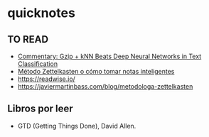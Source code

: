 # quicknotes


## TO READ

- [Commentary: Gzip + kNN Beats Deep Neural Networks in Text Classification](https://github.com/VictorCabello/quicknotes/assets/3954332/ab4fb760-4343-4624-b546-d2790f419ab1)
- [Método Zettelkasten o cómo tomar notas inteligentes](https://colaboratorio.net/javierinsitu/colaboratorio/2020/metodo-zettelkasten-notas-inteligentes/)
- https://readwise.io/
- https://javiermartinbass.com/blog/metodologa-zettelkasten

## Libros por leer

- GTD (Getting Things Done), David Allen.
